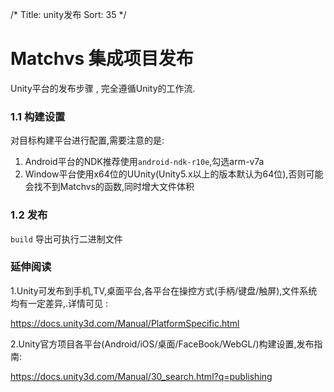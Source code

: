 /*
Title: unity发布
Sort: 35
*/

# Matchvs 集成项目发布  

Unity平台的发布步骤 , 完全遵循Unity的工作流.

### 1.1 构建设置

对目标构建平台进行配置,需要注意的是:

1. Android平台的NDK推荐使用`android-ndk-r10e`,勾选arm-v7a
2. Window平台使用x64位的UUnity(Unity5.x以上的版本默认为64位),否则可能会找不到Matchvs的函数,同时增大文件体积
### 1.2 发布

`build` 导出可执行二进制文件

### 延伸阅读

1.Unity可发布到手机,TV,桌面平台,各平台在操控方式(手柄/键盘/触屏),文件系统均有一定差异,.详情可见 :

 https://docs.unity3d.com/Manual/PlatformSpecific.html

2.Unity官方项目各平台(Android/iOS/桌面/FaceBook/WebGL/)构建设置,发布指南:

https://docs.unity3d.com/Manual/30_search.html?q=publishing
